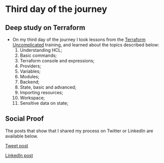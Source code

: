 <!-- This is a template you can use for quick progress days. It removes a lot of the steps we encourage you to share in the longer template 000-DAY-ARTICLE-LONG-TEMPLATE.MD-->

# Third day of the journey

## Deep study on Terraform

- On my third day of the journey I took lessons from the [Terraform Uncomplicated](https://www.linuxtips.io/products/treinamento-descomplicando-o-terraform) training, and learned about the topics described below:
  1. Understanding HCL;
  2. Basic commands;
  3. Terraform console and expressions;
  4. Providers;
  5. Variables;
  6. Modules;
  7. Backend;
  8. State, basic and advanced;
  9. Importing resources;
  10. Workspace;
  11. Sensitive data on state;

## Social Proof

The posts that show that I shared my process on Twitter or LinkedIn are available below.

[Tweet post](https://twitter.com/eduardoegito/status/1468717008925642752)

[LinkedIn post](https://www.linkedin.com/posts/eduardoegito_100daysofcloud-terraform-training-activity-6874483989063708672-omy_)
